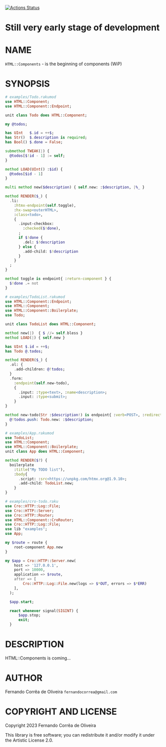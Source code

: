[![Actions Status](https://github.com/FCO/HTML-Component/actions/workflows/test.yml/badge.svg)](https://github.com/FCO/HTML-Component/actions)

Still very early stage of development
=====================================

NAME
====

`HTML::Components` - is the beginning of components (WiP)

SYNOPSIS
========

```raku
# examples/Todo.rakumod
use HTML::Component;
use HTML::Component::Endpoint;

unit class Todo does HTML::Component;

my @todos;

has UInt   $.id = ++$;
has Str()  $.description is required;
has Bool() $.done = False;

submethod TWEAK(|) {
  @todos[$!id - 1] := self;
}

method LOAD(UInt() :$id) {
  @todos[$id - 1]
}

multi method new($description) { self.new: :$description, |%_ }

method RENDER($_) {
  .li:
    :htmx-endpoint(self.toggle),
    :hx-swap<outerHTML>,
    :class<todo>,
    {
      .input-checkbox:
        :checked($!done),
      ;
      if $!done {
        .del: $!description
      } else {
        .add-child: $!description
      }
    }
  ;
}

method toggle is endpoint{ :return-component } {
  $!done .= not
}
```

```raku
# examples/TodoList.rakumod
use HTML::Component::Endpoint;
use HTML::Component;
use HTML::Component::Boilerplate;
use Todo;

unit class TodoList does HTML::Component;

method new(|)  { $ //= self.bless }
method LOAD(|) { self.new }

has UInt $.id = ++$;
has Todo @.todos;

method RENDER($_) {
  .ol: {
    .add-children: @!todos;
  }
  .form:
    :endpoint(self.new-todo),
    {
      .input: :type<text>, :name<description>;
      .input: :type<submit>;
    }
}

method new-todo(Str :$description!) is endpoint{ :verb<POST>, :redirect</> } {
  @!todos.push: Todo.new: :$description;
}
```

```raku
# examples/App.rakumod
use TodoList;
use HTML::Component;
use HTML::Component::Boilerplate;
unit class App does HTML::Component;

method RENDER($?) {
  boilerplate
    :title("My TODO list"),
    :body{
      .script: :src<https://unpkg.com/htmx.org@1.9.10>;
      .add-child: TodoList.new;
    }
}
```

```raku
# examples/cro-todo.raku
use Cro::HTTP::Log::File;
use Cro::HTTP::Server;
use Cro::HTTP::Router;
use HTML::Component::CroRouter;
use Cro::HTTP::Log::File;
use lib "examples";
use App;

my $route = route {
    root-component App.new
}

my $app = Cro::HTTP::Server.new(
    host => '127.0.0.1',
    port => 10000,
    application => $route,
    after => [
        Cro::HTTP::Log::File.new(logs => $*OUT, errors => $*ERR)
    ],
  );

  $app.start;

  react whenever signal(SIGINT) {
      $app.stop;
      exit;
  }
```

DESCRIPTION
===========

HTML::Components is coming...

AUTHOR
======

Fernando Corrêa de Oliveira `fernandocorrea@gmail.com`

COPYRIGHT AND LICENSE
=====================

Copyright 2023 Fernando Corrêa de Oliveira

This library is free software; you can redistribute it and/or modify it under the Artistic License 2.0.

